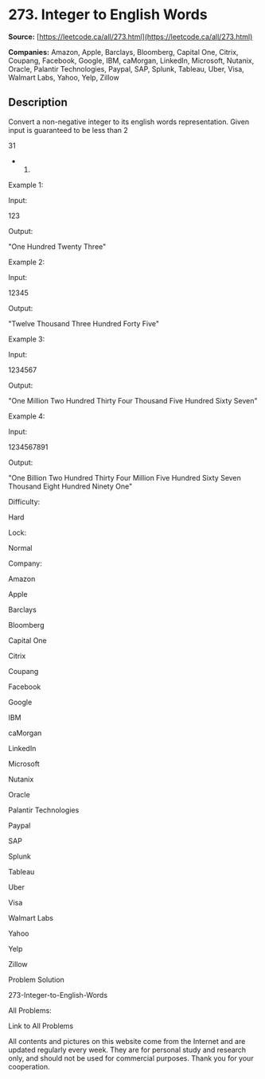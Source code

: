 # 273. Integer to English Words

**Source:** [https://leetcode.ca/all/273.html](https://leetcode.ca/all/273.html)

**Companies:** Amazon, Apple, Barclays, Bloomberg, Capital One, Citrix, Coupang, Facebook, Google, IBM, caMorgan, LinkedIn, Microsoft, Nutanix, Oracle, Palantir Technologies, Paypal, SAP, Splunk, Tableau, Uber, Visa, Walmart Labs, Yahoo, Yelp, Zillow

## Description

Convert a non-negative integer to its english words representation. Given input is guaranteed
        to be less than 2

31

- 1.

Example 1:

Input:

123

Output:

"One Hundred Twenty Three"

Example 2:

Input:

12345

Output:

"Twelve Thousand Three Hundred Forty Five"

Example 3:

Input:

1234567

Output:

"One Million Two Hundred Thirty Four Thousand Five Hundred Sixty Seven"

Example 4:

Input:

1234567891

Output:

"One Billion Two Hundred Thirty Four Million Five Hundred Sixty Seven Thousand Eight Hundred Ninety One"

Difficulty:

Hard

Lock:

Normal

Company:

Amazon

Apple

Barclays

Bloomberg

Capital One

Citrix

Coupang

Facebook

Google

IBM

caMorgan

LinkedIn

Microsoft

Nutanix

Oracle

Palantir Technologies

Paypal

SAP

Splunk

Tableau

Uber

Visa

Walmart Labs

Yahoo

Yelp

Zillow

Problem Solution

273-Integer-to-English-Words

All Problems:

Link to All Problems

All contents and pictures on this website come from the Internet and are updated regularly every week. They are for personal study and research only, and should not be used for commercial purposes. Thank you for your cooperation.

